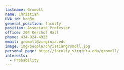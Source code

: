 ```yaml
---
lastname: Gromoll
name: Christian
UVA_id: hcg3m
general_position: faculty
position: Associate Professor
office: 204 Kerchof Hall
phone: 434-924-4923
email: gromoll@virginia.edu
image: img/people/christiangromoll.jpg
personal_page: http://faculty.virginia.edu/gromoll/
interests:
  - Probability
---
```

